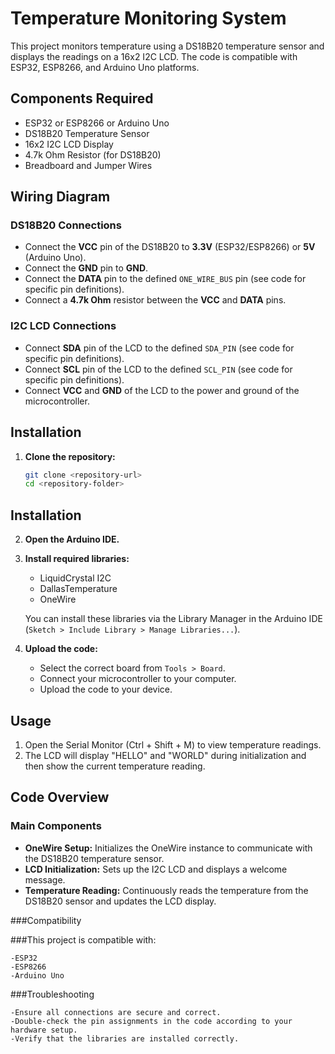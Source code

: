 # Temperature Monitoring System

This project monitors temperature using a DS18B20 temperature sensor and displays the readings on a 16x2 I2C LCD. The code is compatible with ESP32, ESP8266, and Arduino Uno platforms.

## Components Required

- ESP32 or ESP8266 or Arduino Uno
- DS18B20 Temperature Sensor
- 16x2 I2C LCD Display
- 4.7k Ohm Resistor (for DS18B20)
- Breadboard and Jumper Wires

## Wiring Diagram

### DS18B20 Connections
- Connect the **VCC** pin of the DS18B20 to **3.3V** (ESP32/ESP8266) or **5V** (Arduino Uno).
- Connect the **GND** pin to **GND**.
- Connect the **DATA** pin to the defined `ONE_WIRE_BUS` pin (see code for specific pin definitions).
- Connect a **4.7k Ohm** resistor between the **VCC** and **DATA** pins.

### I2C LCD Connections
- Connect **SDA** pin of the LCD to the defined `SDA_PIN` (see code for specific pin definitions).
- Connect **SCL** pin of the LCD to the defined `SCL_PIN` (see code for specific pin definitions).
- Connect **VCC** and **GND** of the LCD to the power and ground of the microcontroller.

## Installation

1. **Clone the repository:**
   ```bash
   git clone <repository-url>
   cd <repository-folder>
## Installation

2. **Open the Arduino IDE.**

3. **Install required libraries:**
   - LiquidCrystal I2C
   - DallasTemperature
   - OneWire

   You can install these libraries via the Library Manager in the Arduino IDE (`Sketch > Include Library > Manage Libraries...`).

4. **Upload the code:**
   - Select the correct board from `Tools > Board`.
   - Connect your microcontroller to your computer.
   - Upload the code to your device.

## Usage

1. Open the Serial Monitor (Ctrl + Shift + M) to view temperature readings.
2. The LCD will display "HELLO" and "WORLD" during initialization and then show the current temperature reading.

## Code Overview

### Main Components

- **OneWire Setup:** Initializes the OneWire instance to communicate with the DS18B20 temperature sensor.
- **LCD Initialization:** Sets up the I2C LCD and displays a welcome message.
- **Temperature Reading:** Continuously reads the temperature from the DS18B20 sensor and updates the LCD display.


###Compatibility

###This project is compatible with:

    -ESP32
    -ESP8266
    -Arduino Uno

###Troubleshooting

    -Ensure all connections are secure and correct.
    -Double-check the pin assignments in the code according to your hardware setup.
    -Verify that the libraries are installed correctly.
